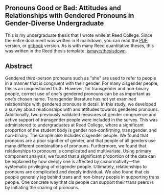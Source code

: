 ## Pronouns Good or Bad: Attitudes and Relationships with Gendered Pronouns in Gender-Diverse Undergraduate
This is my undergraduate thesis that I wrote while at Reed College.
Since the entire document was written in R markdown, you can read the [PDF](https://github.com/overwatchcorp/thesis/blob/master/index/_book/thesis.pdf) version, or [gitbook](https://fungj.net/thesis) version.
As is with many Reed quantitative theses, this was written in the Reed thesis template: [ismayc/thesisdown](https://github.com/ismayc/thesisdown).

## Abstract
Gendered third-person pronouns such as "she" are used to refer to people in a manner that is congruent with their gender. For many cisgender people, this is an unquestioned truth. However, for transgender and non-binary people, correct use of one's gendered pronouns can be as important as one's chosen name. Transgender literature has not yet examined relationships with gendered pronouns in detail. In this study, we developed a survey about relationships with and attitudes towards gendered pronouns. Additionally, two previously validated measures of gender congruence and active support of transgender people were included in the survey. This was administered to undergraduates at Reed College, where a significant proportion of the student body is gender non-confirming, transgender, and non-binary. The sample also includes cisgender people. We found that pronouns are a poor signifier of gender, and that people of all genders use many different combinations of pronouns. Furthermore, we found that relationships to pronouns is complicated and multivariate. Using primary component analysis, we found that a significant proportion of the data can be explained by how deeply one is affected by cisnormativity—the systematic privileging of cisgender people. Ultimately, relationships to pronouns are complicated and deeply individual. We also found that cis people generally lag behind trans and non-binary people in supporting trans people. One concrete way that cis people can support their trans peers is by initiating the sharing of pronouns.

